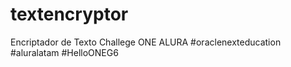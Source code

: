 # textencryptor
Encriptador de Texto Challege ONE ALURA #oraclenexteducation #aluralatam #HelloONEG6
